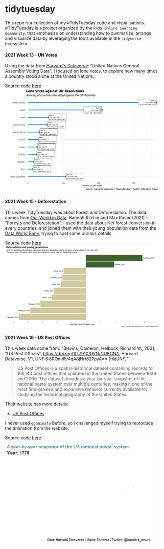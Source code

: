 # tidytuesday

This repo is a collection of my #TidyTuesday code and visualisations.
#TidyTuesday is a project organized by the `R4DS Online Learning Community`, that emphasize on understanding how to summarize, arrange and visualize data by leveraging the tools available in the `tidyverse` ecosystem. 

#### 2021 Week 13 - UN Votes
Using the data from [Harvard's Dataverse](https://dataverse.harvard.edu/dataset.xhtml?persistentId=hdl:1902.1/12379): "United Nations General Assembly Voting Data", I focused on lone votes, to explore how many times a country stood alone at the United Nations.

Source code [here](R_code/TT2021W13_unvotes.R)
![Lone votes against UN Resolutions](plots/unvotes.png)

#### 2021 Week 15 - Deforestation
This week TidyTuesday was about Forest and Deforestation. The data comes from [Our World in Data](https://ourworldindata.org/forests-and-deforestation): Hannah Ritchie and Max Roser (2021) - "Forests and Deforestation".
I used the data about Net forest conversion in every countries, and joined them with their young population data from the [Data World Bank](https://data.worldbank.org/indicator/SP.POP.0014.TO), trying to spot some curious details.

Source code [here](R_code/TT2021W15_forest.R)
![Deforestation and young generations](plots/deforestation.png)

#### 2021 Week 16 - US Post Offices
This week data come from: "Blevins, Cameron; Helbock, Richard W., 2021, "US Post Offices", https://doi.org/10.7910/DVN/NUKCNA, Harvard Dataverse, V1, UNF:6:8ROmiI5/4qA8jHrt62PpyA== [fileUNF]"

> US Post Offices is a spatial-historical dataset containing records for 166,140 post offices that operated in the United States between 1639 and 2000. The dataset provides a year-by-year snapshot of the national postal system over multiple centuries, making it one of the most fine-grained and expansive datasets currently available for studying the historical geography of the United States.

Their website has more details:  

- [US Post Offices](https://cblevins.github.io/us-post-offices/)

I never used `gganimate` before, so I challenged myself trying to reproduce the animation from the website:

Source code [here](R_code/TT2021W16_USpost.R)
![US Post Offices](plots/USpost.gif)
